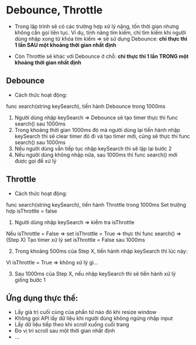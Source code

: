 # Debounce, Throttle

+ Trong lập trình sẽ có các trường hợp xử lý nặng, tốn thời gian nhưng không cần gọi liên tục. Ví dụ, tính năng tìm kiếm, chỉ tìm kiếm khi người dùng nhập xong từ khóa tìm kiếm
=> sẽ sử dụng Debounce: **chỉ thực thi 1 lần SAU một khoảng thời gian nhất định**

+ Còn Throttle sẽ khác với Debounce ở chỗ: **chỉ thực thi 1 lần TRONG một khoảng thời gian nhất định**

## Debounce

+ Cách thức hoạt động:

func search(string keySearch), tiến hành Debounce trong 1000ms

1. Người dùng nhập keySearch => Debounce sẽ tạo timer thực thi func search() sau 1000ms
2. Trong khoảng thời gian 1000ms đó mà người dùng lại tiến hành nhập keySearch thì sẽ clear timer đó đi và tạo timer mới, cũng sẽ thực thi func search() sau 1000ms
3. Nếu người dùng vẫn tiếp tục nhập keySearch thì sẽ lặp lại bước 2
4. Nếu người dùng không nhập nữa, sau 1000ms thì func search() mới được gọi để xử lý

## Throttle

+ Cách thức hoạt động:

func search(string keySearch), tiến hành Throttle trong 1000ms
Set trường hợp isThrottle = false

1. Người dùng nhập keySearch => kiểm tra isThrottle

Nếu isThrottle = False => set isThrottle = True => thực thi func search() => (Step X) Tạo timer xử lý set isThrottle = False sau 1000ms

2. Trong khoảng 500ms của Step X, tiến hành nhập keySearch thì lúc này:

Vì isThrottle = True => không xử lý gì...

3. Sau 1000ms của Step X, nếu nhập keySearch thì sẽ tiến hành xử lý giống bước 1

## Ứng dụng thực thế:

+ Lấy giá trị cuối cùng của phần tử nào đó khi resize window
+ Không gọi API lấy dữ liệu khi người dùng không ngừng nhập input
+ Lấy dữ liệu tiếp theo khi scroll xuống cuối trang
+ Đo vị trí scroll sau một thời gian nhất định
+ ...
